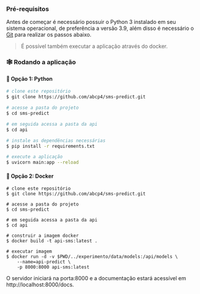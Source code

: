 ### Pré-requisitos

Antes de começar é necessário possuir o Python 3 instalado em seu sistema operacional, de preferência a versão 3.9, além disso é necessário o [Git](https://git-scm.com/) para realizar os passos abaixo. 

> É possível também executar a aplicação através do docker.

### :spider_web: Rodando a aplicação

#### :snake: Opção 1: Python

```bash
# clone este repositório
$ git clone https://github.com/abcp4/sms-predict.git

# acesse a pasta do projeto
$ cd sms-predict

# em seguida acessa a pasta da api
$ cd api

# instale as dependências necessárias
$ pip install -r requirements.txt

# execute a aplicação
$ uvicorn main:app --reload
```

#### :whale2: Opção 2: Docker

```
# clone este repositório
$ git clone https://github.com/abcp4/sms-predict.git

# acesse a pasta do projeto
$ cd sms-predict

# em seguida acessa a pasta da api
$ cd api

# construir a imagem docker
$ docker build -t api-sms:latest .

# executar imagem
$ docker run -d -v $PWD/../experimento/data/models:/api/models \
    --name=api-predict \
    -p 8000:8000 api-sms:latest
```

O servidor iniciará na porta:8000 e a documentação estará acessível em http://localhost:8000/docs.